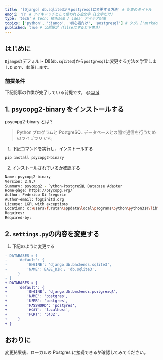 ```yaml
---
title: '[Django] db.sqlite3からpostgresqlに変更する方法' # 記事のタイトル
emoji: '🚀' # アイキャッチとして使われる絵文字（1文字だけ）
type: 'tech' # tech: 技術記事 / idea: アイデア記事
topics: ['python', 'django', '初心者向け', 'postgresql'] # タグ。["markdown", "rust", "aws"]のように指定する
published: true # 公開設定（falseにすると下書き）
---
```


## はじめに

`Django`のデフォルト DB(`db.sqlite3`)から`postgresql`に変更する方法を学習しましたので、執筆します。

### 前提条件

下記記事の作業が完了している前提です。
@[card](https://zenn.dev/aew2sbee/articles/django-install)

## 1. psycopg2-binary をインストールする

psycopg2-binary とは？

> Python プログラムと PostgreSQL データベースとの間で通信を行うためのライブラリです。

1. 下記コマンドを実行し、インストールする

```bash
pip install psycopg2-binary
```

2. インストールされているか確認する

```bash
Name: psycopg2-binary
Version: 2.9.7
Summary: psycopg2 - Python-PostgreSQL Database Adapter
Home-page: https://psycopg.org/
Author: Federico Di Gregorio
Author-email: fog@initd.org
License: LGPL with exceptions
Location: c:\users\furutan\appdata\local\programs\python\python310\lib\site-packages
Requires:
Required-by:

```

## 2. `settings.py`の内容を変更する

1. 下記のように変更する

```diff python:settings.py
- DATABASES = {
-     'default': {
-         'ENGINE': 'django.db.backends.sqlite3',
-         'NAME': BASE_DIR / 'db.sqlite3',
-     }
- }
+ DATABASES = {
+     'default': {
+         'ENGINE': 'django.db.backends.postgresql',
+         'NAME': 'postgres',
+         'USER': 'postgres',
+         'PASSWORD': 'postgres',
+         'HOST': 'localhost',
+         'PORT': '5432',
+     }
+ }
```

## おわりに

変更結果後、ローカルの Postgres に接続できるか確認してみてください。
